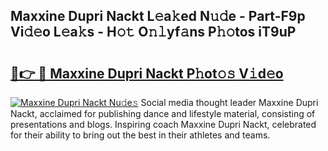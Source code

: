 ## Maxxine Dupri Nackt L𝚎a𝚔ed N𝚞𝚍e - Part-F9p Vi𝚍𝚎o L𝚎a𝚔s - H𝚘𝚝 O𝚗𝚕yf𝚊ns P𝚑𝚘tos iT9uP

# <h2><a href="http://kfc6sd.oniu.top/?m=Maxxine+Dupri+Nackt">🔗👉 🔴 Maxxine Dupri Nackt P𝚑ot𝚘𝚜 V𝚒d𝚎o</a></h2>

[![Maxxine Dupri Nackt Nu𝚍e𝚜](https://i.imgur.com/0qMVB7G.gif)](http://kfc6sd.oniu.top/?m=Maxxine+Dupri+Nackt)
Social media thought leader Maxxine Dupri Nackt, acclaimed for publishing dance and lifestyle material, consisting of presentations and blogs. Inspiring coach Maxxine Dupri Nackt, celebrated for their ability to bring out the best in their athletes and teams.  
